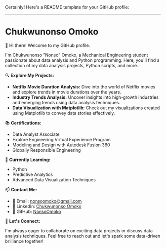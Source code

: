 Certainly! Here's a README template for your GitHub profile:

---

# Chukwunonso Omoko

👋 Hi there! Welcome to my GitHub profile.

I'm Chukwunonso "Nonso" Omoko, a Mechanical Engineering student passionate about data analysis and Python programming. Here, you'll find a collection of my data analysis projects, Python scripts, and more.

🔍 **Explore My Projects:**

- **Netflix Movie Duration Analysis:** Dive into the world of Netflix movies and explore trends in movie durations over the years.
- **Industry Trends Analysis:** Uncover insights into high-growth industries and emerging trends using data analysis techniques.
- **Data Visualization with Matplotlib:** Check out my visualizations created using Matplotlib to convey data stories effectively.

📚 **Certifications:**

- Data Analyst Associate
- Explore Engineering Virtual Experience Program
- Modeling and Design with Autodesk Fusion 360
- Globally Responsible Engineering

🌱 **Currently Learning:**

- Python
- Predictive Analytics
- Advanced Data Visualization Techniques

📫 **Contact Me:**

- 📧 Email: nonsoomoko@gmail.com
- 🔗 LinkedIn: [Chukwunonso Omoko](https://www.linkedin.com/in/chukwunonso-omoko/)
- 🔗 GitHub: [NonsoOmoko](https://github.com/NonsoOmoko)

🌟 **Let's Connect:**

I'm always eager to collaborate on exciting data projects or discuss data analysis techniques. Feel free to reach out and let's spark some data-driven brilliance together!


<!---
NonsoOmoko/NonsoOmoko is a ✨ special ✨ repository because its `README.md` (this file) appears on your GitHub profile.
You can click the Preview link to take a look at your changes.
--->
